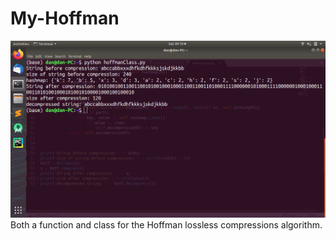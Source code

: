 # My-Hoffman
![image](https://github.com/danlove99/My-Hoffman/blob/master/Screenshot%20from%202020-03-21%2009-18-32.png)
Both a function and class for the Hoffman lossless compressions algorithm.
